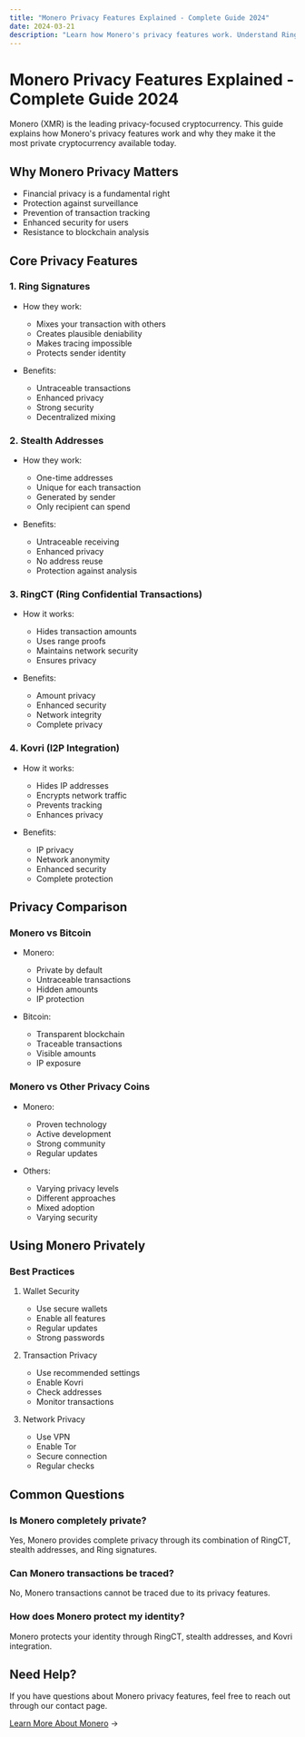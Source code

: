 ```yaml
---
title: "Monero Privacy Features Explained - Complete Guide 2024"
date: 2024-03-21
description: "Learn how Monero's privacy features work. Understand RingCT, stealth addresses, and Kovri. Complete guide to Monero's privacy technology."
---
```


# Monero Privacy Features Explained - Complete Guide 2024

Monero (XMR) is the leading privacy-focused cryptocurrency. This guide explains how Monero's privacy features work and why they make it the most private cryptocurrency available today.

## Why Monero Privacy Matters

-   Financial privacy is a fundamental right
-   Protection against surveillance
-   Prevention of transaction tracking
-   Enhanced security for users
-   Resistance to blockchain analysis

## Core Privacy Features

### 1. Ring Signatures

-   How they work:

    -   Mixes your transaction with others
    -   Creates plausible deniability
    -   Makes tracing impossible
    -   Protects sender identity

-   Benefits:
    -   Untraceable transactions
    -   Enhanced privacy
    -   Strong security
    -   Decentralized mixing

### 2. Stealth Addresses

-   How they work:

    -   One-time addresses
    -   Unique for each transaction
    -   Generated by sender
    -   Only recipient can spend

-   Benefits:
    -   Untraceable receiving
    -   Enhanced privacy
    -   No address reuse
    -   Protection against analysis

### 3. RingCT (Ring Confidential Transactions)

-   How it works:

    -   Hides transaction amounts
    -   Uses range proofs
    -   Maintains network security
    -   Ensures privacy

-   Benefits:
    -   Amount privacy
    -   Enhanced security
    -   Network integrity
    -   Complete privacy

### 4. Kovri (I2P Integration)

-   How it works:

    -   Hides IP addresses
    -   Encrypts network traffic
    -   Prevents tracking
    -   Enhances privacy

-   Benefits:
    -   IP privacy
    -   Network anonymity
    -   Enhanced security
    -   Complete protection

## Privacy Comparison

### Monero vs Bitcoin

-   Monero:

    -   Private by default
    -   Untraceable transactions
    -   Hidden amounts
    -   IP protection

-   Bitcoin:
    -   Transparent blockchain
    -   Traceable transactions
    -   Visible amounts
    -   IP exposure

### Monero vs Other Privacy Coins

-   Monero:

    -   Proven technology
    -   Active development
    -   Strong community
    -   Regular updates

-   Others:
    -   Varying privacy levels
    -   Different approaches
    -   Mixed adoption
    -   Varying security

## Using Monero Privately

### Best Practices

1. Wallet Security

    - Use secure wallets
    - Enable all features
    - Regular updates
    - Strong passwords

2. Transaction Privacy

    - Use recommended settings
    - Enable Kovri
    - Check addresses
    - Monitor transactions

3. Network Privacy
    - Use VPN
    - Enable Tor
    - Secure connection
    - Regular checks

## Common Questions

### Is Monero completely private?

Yes, Monero provides complete privacy through its combination of RingCT, stealth addresses, and Ring signatures.

### Can Monero transactions be traced?

No, Monero transactions cannot be traced due to its privacy features.

### How does Monero protect my identity?

Monero protects your identity through RingCT, stealth addresses, and Kovri integration.

## Need Help?

If you have questions about Monero privacy features, feel free to reach out through our contact page.

[Learn More About Monero](https://www.getmonero.org/) →
